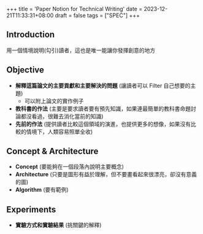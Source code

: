 +++
title = 'Paper Notion for Technical Writing'
date = 2023-12-21T11:33:31+08:00
draft = false
tags = ["SPEC"]
+++
## Introduction
用一個情境說明(勾引)讀者，這也是唯一能讓你發揮創意的地方

## Objective
* **解釋這篇論文的主要貢獻和主要解決的問題** (讓讀者可以 Filter 自己想要的主題)
    * 可以附上論文的實作例子
* **教科書的作法** (主要是要求讀者要有預先知識，如果連最簡單的教科書命題討論都沒看過，很難去消化當前的知識)
* **先前的作法** (提供讀者比較這個領域的演進，也提供更多的想像，如果沒有比較的情境下，人類容易照單全收)

## Concept & Architecture
* **Concept** (要能夠在一個段落內說明主要概念)
* **Architecture** (只要是圖形有益於理解，但不要畫看起來很漂亮，卻沒有意義的圖)
* **Algorithm** (要有範例)

## Experiments
* **實驗方式和實驗結果** (挑關鍵的解釋)


